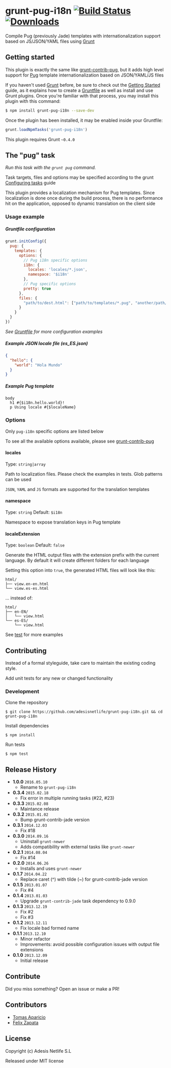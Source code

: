 # grunt-pug-i18n [![Build Status](https://travis-ci.org/AdesisNetlife/grunt-pug-i18n.svg)][travis] [![Downloads](https://img.shields.io/npm/dm/grunt-pug-i18n.svg)][npm]

Compile Pug (previously Jade) templates with internationalization support based on JS/JSON/YAML files using [Grunt](http://gruntjs.com)

## Getting started

This plugin is exactly the same like [grunt-contrib-pug][1], but it adds high level support
for [Pug][3] template internationalization based on JSON/YAML/JS files

If you haven't used [Grunt](http://gruntjs.com/) before, be sure to check out the [Getting Started](http://gruntjs.com/getting-started) guide, as it explains how to create a [Gruntfile](hettp://gruntjs.com/sample-gruntfil) as well as install and use Grunt plugins. Once you're familiar with that process, you may install this plugin with this command:

```bash
$ npm install grunt-pug-i18n --save-dev
```

Once the plugin has been installed, it may be enabled inside your Gruntfile:

```js
grunt.loadNpmTasks('grunt-pug-i18n')
```

This plugin requires Grunt `~0.4.0`

## The "pug" task

_Run this task with the `grunt pug` command._

Task targets, files and options may be specified according to the grunt [Configuring tasks](http://gruntjs.com/configuring-tasks) guide

This plugin provides a localization mechanism for Pug templates.
Since localization is done once during the build process, there is no performance hit on the application, opposed to dynamic translation on the client side


### Usage example

##### Gruntfile configuration
```js
grunt.initConfig({
  pug: {
    templates: {
      options: {
        // Pug i18n specific options
        i18n: {
          locales: 'locales/*.json',
          namespace: '$i18n'
        },
        // Pug specific options
        pretty: true
      },
      files: {
        "path/to/dest.html": ["path/to/templates/*.pug", "another/path/tmpl.pug"]
      }
    }
  }
})
```
_See [Gruntfile][5] for more configuration examples_

##### Example JSON locale file (es_ES.json)
```json
{
  "hello": {
    "world": "Hola Mundo"
  }
}
```

##### Example Pug template
```pug
body
  h1 #{$i18n.hello.world}!
  p Using locale #{$localeName}
```

### Options

Only `pug-i18n` specific options are listed below

To see all the available options available, please see [grunt-contrib-pug][2]

#### locales
Type: `string|array`

Path to localization files. Please check the examples in tests. Glob patterns can be used

`JSON`, `YAML` and `JS` formats are supported for the translation templates

#### namespace
Type: `string`
Default: `$i18n`

Namespace to expose translation keys in Pug template

#### localeExtension
Type: `boolean`
Default: `false`

Generate the HTML output files with the extension prefix with the current language.
By default it will create different folders for each language

Setting this option into `true`, the generated HTML files will look like this:
```
html/
├── view.en-en.html
└── view.es-es.html
```
... instead of:
```
html/
├── en-EN/
│   └── view.html
└── es-ES/
    └── view.html
```

See [test][4] for more examples

## Contributing

Instead of a formal styleguide, take care to maintain the existing coding style.

Add unit tests for any new or changed functionality

### Development

Clone the repository
```shell
$ git clone https://github.com/adesisnetlife/grunt-pug-i18n.git && cd grunt-pug-i18n
```

Install dependencies
```shell
$ npm install
```

Run tests
```shell
$ npm test
```

## Release History

- **1.0.0** `2016.05.10`
    - Rename to `grunt-pug-i18n`
- **0.3.4** `2015.02.18`
    - Fix error in multiple running tasks (#22, #23)
- **0.3.3** `2015.02.08`
    - Maintance release
- **0.3.2** `2015.01.02`
    - Bump grunt-contrib-jade version
- **0.3.1** `2014.12.03`
    - Fix #18
- **0.3.0** `2014.09.16`
    - Uninstall `grunt-newer`
    - Adds compatibility with external tasks like `grunt-newer`
- **0.2.1** `2014.08.04`
    - Fix #14
- **0.2.0** `2014.06.26`
    - Installs and uses `grunt-newer`
- **0.1.7** `2014.04.22`
    - Replace caret (^) with tilde (~) for grunt-contrib-jade version
- **0.1.5** `2013.01.07`
    - Fix #4
- **0.1.4** `2013.01.03`
    - Upgrade `grunt-contrib-jade` task dependency to 0.9.0
- **0.1.3** `2013.12.19`
    - Fix #2
    - Fix #3
- **0.1.2** `2013.12.11`
    - Fix locale bad formed name
- **0.1.1** `2013.12.10`
    - Minor refactor
    - Improvements: avoid possible configuration issues with output file extensions
- **0.1.0** `2013.12.09`
    - Initial release

## Contribute

Did you miss something? Open an issue or make a PR!

## Contributors

* [Tomas Aparicio](http://github.com/h2non)
* [Felix Zapata](https://github.com/felixzapata)

## License

Copyright (c) Adesis Netlife S.L

Released under MIT license

[1]: https://github.com/gruntjs/grunt-contrib-pug
[2]: https://github.com/gruntjs/grunt-contrib-pug#options
[3]: http://jade-lang.com/
[4]: https://github.com/AdesisNetlife/grunt-pug-i18n/tree/master/test
[5]: https://github.com/AdesisNetlife/grunt-pug-i18n/blob/master/Gruntfile.coffee
[travis]: https://travis-ci.org/AdesisNetlife/grunt-pug-i18n
[npm]: https://www.npmjs.org/package/grunt-pug-i18n
[dependencies]: https://gemnasium.com/AdesisNetlife/grunt-pug-i18n
